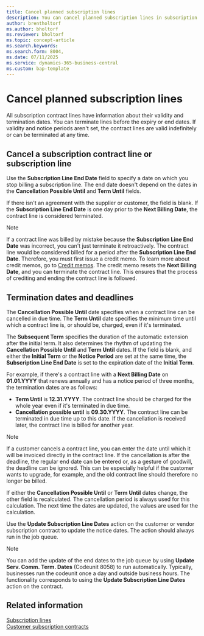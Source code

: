 ```yaml
---
title: Cancel planned subscription lines
description: You can cancel planned subscription lines in subscription billing.
author: brentholtorf
ms.author: bholtorf
ms.reviewer: bholtorf
ms.topic: concept-article
ms.search.keywords: 
ms.search.form: 8004,
ms.date: 07/11/2025
ms.service: dynamics-365-business-central
ms.custom: bap-template
---
```


# Cancel planned subscription lines

All subscription contract lines have information about their validity and termination dates. You can terminate lines before the expiry or end dates. If validity and notice periods aren't set, the contract lines are valid indefinitely or can be terminated at any time.

## Cancel a subscription contract line or subscription line

Use the **Subscription Line End Date** field to specify a date on which you stop billing a subscription line. The end date doesn't depend on the dates in the **Cancellation Possible Until** and **Term Until** fields.

If there isn't an agreement with the supplier or customer, the field is blank. If the **Subscription Line End Date** is one day prior to the **Next Billing Date**, the contract line is considered terminated. <!--When you run the **Update Service Dates** action, the contract line is marked as closed on the customer subscription contract. To learn more, go to [Customer subscription contracts](customer-contracts.md#customer-contracts). I don't see this action anywhere-->

> [!NOTE]
> If a contract line was billed by mistake because the **Subscription Line End Date** was incorrect, you can't just terminate it retroactively. The contract line would be considered billed for a period after the **Subscription Line End Date**. Therefore, you must first issue a credit memo. To learn more about credit memos, go to [Credit memos](../sales/credit-memo-cancellation.md). The credit memo resets the **Next Billing Date**, and you can terminate the contract line. This ensures that the process of crediting and ending the contract line is followed.

## Termination dates and deadlines

The **Cancellation Possible Until** date specifies when a contract line can be cancelled in due time. The **Term Until** date specifies the minimum time until which a contract line is, or should be, charged, even if it's terminated.

The **Subsequent Term** specifies the duration of the automatic extension after the initial term. It also determines the rhythm of updating the **Cancellation Possible Until** and **Term Until** dates. If the field is blank, and either the **Initial Term** or the **Notice Period** are set at the same time, the **Subscription Line End Date** is set to the expiration date of the **Initial Term**.

For example, if there's a contract line with a **Next Billing Date** on **01.01.YYYY** that renews annually and has a notice period of three months, the termination dates are as follows:

* **Term Until** is **12.31.YYYY**. The contract line should be charged for the whole year even if it's terminated in due time.
* **Cancellation possible until** is **09.30.YYYY**. The contract line can be terminated in due time up to this date. If the cancellation is received later, the contract line is billed for another year.

> [!NOTE]
> If a customer cancels a contract line, you can enter the date until which it will be invoiced directly in the contract line. If the cancellation is after the deadline, the regular end date can be entered or, as a gesture of goodwill, the deadline can be ignored. This can be especially helpful if the customer wants to upgrade, for example, and the old contract line should therefore no longer be billed.

If either the **Cancellation Possible Until** or **Term Until** dates change, the other field is recalculated. The cancellation period is always used for this calculation. The next time the dates are updated, the values are used for the calculation.

Use the **Update Subscription Line Dates** action on the customer or vendor subscription contract to update the notice dates. The action should always run in the job queue.

> [!NOTE]
> You can add the update of the end dates to the job queue by using **Update Serv. Comm. Term. Dates** (Codeunit 8058) to run automatically. Typically, businesses run the codeunit once a day and outside business hours. The functionality corresponds to using the **Update Subscription Line Dates** action on the contract.

## Related information

[Subscription lines](so-service-commitments.md)  
[Customer subscription contracts](customer-contracts.md)  
